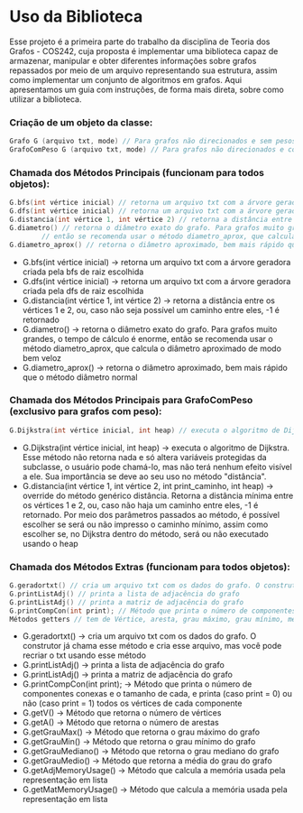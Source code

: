 # Uso da Biblioteca

Esse projeto é a primeira parte do trabalho da disciplina de Teoria dos Grafos - COS242, cuja proposta é implementar uma biblioteca capaz de armazenar, manipular e 
obter diferentes informações sobre grafos repassados por meio de um arquivo representando sua estrutura, assim como implementar um conjunto de algoritmos em grafos. 
Aqui apresentamos um guia com instruções, de forma mais direta, sobre como utilizar a biblioteca. 

### Criação de um objeto da classe:

```cpp
Grafo G (arquivo txt, mode) // Para grafos não direcionados e sem pesos nas arestas
GrafoComPeso G (arquivo txt, mode) // Para grafos não direcionados e com pesos nas arestas
```

### Chamada dos Métodos Principais (funcionam para todos objetos):

```cpp
G.bfs(int vértice inicial) // retorna um arquivo txt com a árvore geradora criada pela bfs
G.dfs(int vértice inicial) // retorna um arquivo txt com a árvore geradora criada pela dfs
G.distancia(int vértice 1, int vértice 2) // retorna a distância entre os vértices 1 e 2, ou, caso não seja possível um caminho entre eles, -1 é retornado
G.diametro() // retorna o diâmetro exato do grafo. Para grafos muito grandes, o tempo de cálculo é enorme,
		// então se recomenda usar o método diametro_aprox, que calcula o diâmetro aproximado de modo bem veloz
G.diametro_aprox() // retorna o diâmetro aproximado, bem mais rápido que o método diâmetro normal
```

- G.bfs(int vértice inicial) → retorna um arquivo txt com a árvore geradora criada pela bfs de raiz escolhida
- G.dfs(int vértice inicial) → retorna um arquivo txt com a árvore geradora criada pela dfs de raiz escolhida
- G.distancia(int vértice 1, int vértice 2) → retorna a distância entre os vértices 1 e 2, ou, caso não seja possível um caminho entre eles, -1 é retornado
- G.diametro() → retorna o diâmetro exato do grafo. Para grafos muito grandes, o tempo de cálculo é enorme, então se recomenda usar o método diametro_aprox, que calcula o diâmetro aproximado de modo bem veloz
- G.diametro_aprox() → retorna o diâmetro aproximado, bem mais rápido que o método diâmetro normal

### Chamada dos Métodos Principais para GrafoComPeso (exclusivo para grafos com peso):
```cpp
G.Dijkstra(int vértice inicial, int heap) // executa o algoritmo de Dijkstra, para uso prático use o método Distância
```
- G.Dijkstra(int vértice inicial, int heap) → executa o algoritmo de Dijkstra. Esse método não retorna nada e só altera variáveis protegidas da subclasse, o usuário pode chamá-lo, mas não terá nenhum efeito visível a ele. Sua importância se deve ao seu uso no método "distância".
- G.distancia(int vértice 1, int vértice 2, int print_caminho, int heap) → override do método genérico distância. Retorna a distância mínima entre os vértices 1 e 2, ou, caso não haja um caminho entre eles, -1 é retornado. Por meio dos parâmetros passados ao método, é possível escolher se será ou não impresso o caminho mínimo, assim como escolher se, no Dijkstra dentro do método, será ou não executado usando o heap

### Chamada dos Métodos Extras (funcionam para todos objetos):

```cpp
G.geradortxt() // cria um arquivo txt com os dados do grafo. O construtor já chama esse método e cria esse arquivo, mas você pode recriar o txt usando esse método
G.printListAdj() // printa a lista de adjacência do grafo
G.printListAdj() // printa a matriz de adjacência do grafo
G.printCompCon(int print); // Método que printa o número de componentes conexas e o tamanho de cada, e printa (caso print = 0) ou não (caso print = 1) todos os vértices de cada componente
Métodos getters // tem de Vértice, aresta, grau máximo, grau mínimo, média do grau, mediana do grau e compcon (ajustar isso, o método retorna compcon mas isso não é printavel)
```

- G.geradortxt() → cria um arquivo txt com os dados do grafo. O construtor já chama esse método e cria esse arquivo, mas você pode recriar o txt usando esse método
- G.printListAdj() → printa a lista de adjacência do grafo
- G.printListAdj() → printa a matriz de adjacência do grafo
- G.printCompCon(int print); → Método que printa o número de componentes conexas e o tamanho de cada, e printa (caso print = 0) ou não (caso print = 1) todos os vértices de cada componente
- G.getV() → Método que retorna o número de vértices
- G.getA() → Método que retorna o número de arestas
- G.getGrauMax() → Método que retorna o grau máximo do grafo
- G.getGrauMin() → Método que retorna o  grau mínimo do grafo
- G.getGrauMediano() → Método que retorna o grau mediano do grafo
- G.getGrauMedio() → Método que retorna a média do grau do grafo
- G.getAdjMemoryUsage() → Método que calcula a memória usada pela representação em lista
- G.getMatMemoryUsage() → Método que calcula a memória usada pela representação em lista
